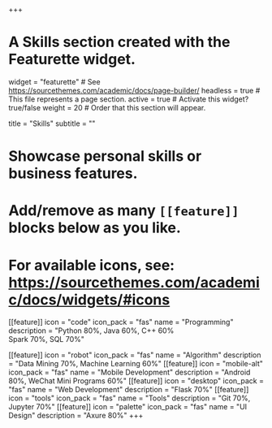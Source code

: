 +++
# A Skills section created with the Featurette widget.
widget = "featurette"  # See https://sourcethemes.com/academic/docs/page-builder/
headless = true  # This file represents a page section.
active = true  # Activate this widget? true/false
weight = 20  # Order that this section will appear.

title = "Skills"
subtitle = ""

# Showcase personal skills or business features.
# 
# Add/remove as many `[[feature]]` blocks below as you like.
# 
# For available icons, see: https://sourcethemes.com/academic/docs/widgets/#icons

[[feature]]
  icon = "code"
  icon_pack = "fas"
  name = "Programming"
  description = "Python 80%, Java 60%, C++ 60%<br>Spark 70%, SQL 70%"
  
[[feature]]
  icon = "robot"
  icon_pack = "fas"
  name = "Algorithm"
  description = "Data Mining 70%, Machine Learning 60%"
[[feature]]
  icon = "mobile-alt"
  icon_pack = "fas"
  name = "Mobile Development"
  description = "Android 80%, WeChat Mini Programs 60%"
[[feature]]
  icon = "desktop"
  icon_pack = "fas"
  name = "Web Development"
  description = "Flask 70%"
[[feature]]
  icon = "tools"
  icon_pack = "fas"
  name = "Tools"
  description = "Git 70%, Jupyter 70%"
[[feature]]
  icon = "palette"
  icon_pack = "fas"
  name = "UI Design"
  description = "Axure 80%"
+++
